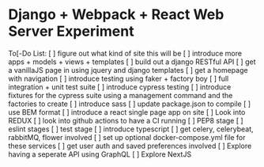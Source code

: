 # Django + Webpack + React Web Server Experiment

To[-Do List:
[ ] figure out what kind of site this will be
    [ ] introduce more apps + models + views + templates
[ ] build out a django RESTful API
[ ] get a vanillaJS page in using jquery and django templates
[ ] get a homepage with navigation
[ ] introduce testing using faker + factory boy
    [ ] full integration + unit test suite
[ ] introduce cypress testing
    [ ] introduce fixtures for the cypress suite using a management command and the factories to create
[ ] introduce sass
    [ ] update package.json to compile
    [ ] use BEM format
[ ] introduce a react single page app on site
    [ ] Look into REDUX
[ ] look into github actions to have a CI running
    [ ] PEP8 stage
    [ ] eslint stages
    [ ] test stage
[ ] introduce typescript
[ ] get celery, celerybeat, rabbitMQ, flower involved
    [ ] set up optional docker-compose.yml file for these services
[ ] get user auth and saved preferences involved
[ ] Explore having a seperate API using GraphQL
[ ] Explore NextJS
